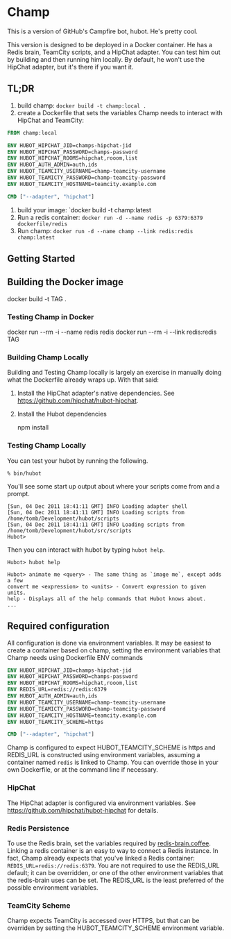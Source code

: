 # Champ

This is a version of GitHub's Campfire bot, hubot. He's pretty cool.

This version is designed to be deployed in a Docker container. He has a Redis brain, TeamCity scripts, and a HipChat adapter. You can test him out by building and then running him locally. By default, he won't use the HipChat adapter, but it's there if you want it.

## TL;DR

1. build champ: `docker build -t champ:local .`
1. create a Dockerfile that sets the variables Champ needs to interact with HipChat and TeamCity:

```Dockerfile
FROM champ:local

ENV HUBOT_HIPCHAT_JID=champs-hipchat-jid
ENV HUBOT_HIPCHAT_PASSWORD=champs-password
ENV HUBOT_HIPCHAT_ROOMS=hipchat,rooom,list
ENV HUBOT_AUTH_ADMIN=auth,ids
ENV HUBOT_TEAMCITY_USERNAME=champ-teamcity-username
ENV HUBOT_TEAMICTY_PASSWORD=champ-teamcity-password
ENV HUBOT_TEAMCITY_HOSTNAME=teamcity.example.com

CMD ["--adapter", "hipchat"]
```

1. build your image: `docker build -t champ:latest
1. Run a redis container: `docker run -d --name redis -p 6379:6379 dockerfile/redis`
1. Run champ: `docker run -d --name champ --link redis:redis champ:latest`
 
## Getting Started

## Building the Docker image

   docker build -t TAG .

### Testing Champ in Docker

   docker run --rm -i --name redis redis
   docker run --rm -i --link redis:redis TAG

### Building Champ Locally

Building and Testing Champ locally is largely an exercise in manually doing what the Dockerfile already wraps up. With that said:

1. Install the HipChat adapter's native dependencies. See https://github.com/hipchat/hubot-hipchat.
1. Install the Hubot dependencies

   npm install

### Testing Champ Locally

You can test your hubot by running the following.

    % bin/hubot

You'll see some start up output about where your scripts come from and a
prompt.

    [Sun, 04 Dec 2011 18:41:11 GMT] INFO Loading adapter shell
    [Sun, 04 Dec 2011 18:41:11 GMT] INFO Loading scripts from /home/tomb/Development/hubot/scripts
    [Sun, 04 Dec 2011 18:41:11 GMT] INFO Loading scripts from /home/tomb/Development/hubot/src/scripts
    Hubot>

Then you can interact with hubot by typing `hubot help`.

    Hubot> hubot help

    Hubot> animate me <query> - The same thing as `image me`, except adds a few
    convert me <expression> to <units> - Convert expression to given units.
    help - Displays all of the help commands that Hubot knows about.
    ...

## Required configuration

All configuration is done via environment variables. It may be easiest to create a container based on champ, setting the environment variables that Champ needs using Dockerfile ENV commands

```Dockerfile
ENV HUBOT_HIPCHAT_JID=champs-hipchat-jid
ENV HUBOT_HIPCHAT_PASSWORD=champs-password
ENV HUBOT_HIPCHAT_ROOMS=hipchat,rooom,list
ENV REDIS_URL=redis://redis:6379
ENV HUBOT_AUTH_ADMIN=auth,ids
ENV HUBOT_TEAMCITY_USERNAME=champ-teamcity-username
ENV HUBOT_TEAMICTY_PASSWORD=champ-teamcity-password
ENV HUBOT_TEAMCITY_HOSTNAME=teamcity.example.com
ENV HUBOT_TEAMCITY_SCHEME=https

CMD ["--adapter", "hipchat"]
```

Champ is configured to expect HUBOT_TEAMCITY_SCHEME is https and REDIS_URL is constructed using environment variables, assuming a container named `redis` is linked to Champ. You can override those in your own Dockerfile, or at the command line if necessary.

### HipChat

The HipChat adapter is configured via environment variables. See https://github.com/hipchat/hubot-hipchat for details.

### Redis Persistence

To use the Redis brain, set the variables required by [redis-brain.coffee](https://github.com/github/hubot-scripts/blob/master/src/scripts/redis-brain.coffee). Linking a redis container is an easy to way to connect a Redis instance. In fact, Champ already expects that you've linked a Redis container: ```REDIS_URL=redis://redis:6379```. You are not required to use the REDIS_URL default; it can be overridden, or one of the other environment variables that the redis-brain uses can be set. The REDIS_URL is the least preferred of the possible environment variables.

### TeamCity Scheme

Champ expects TeamCity is accessed over HTTPS, but that can be overriden by setting the HUBOT_TEAMCITY_SCHEME environment variable.
